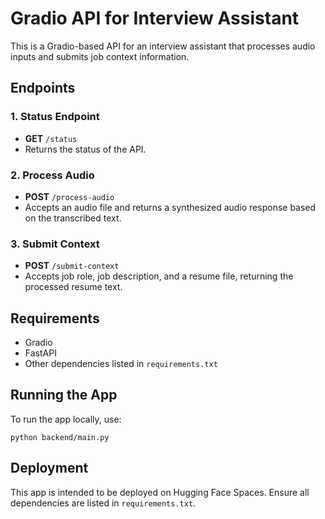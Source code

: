 # Gradio API for Interview Assistant

This is a Gradio-based API for an interview assistant that processes audio inputs and submits job context information.

## Endpoints

### 1. Status Endpoint
- **GET** `/status`
- Returns the status of the API.

### 2. Process Audio
- **POST** `/process-audio`
- Accepts an audio file and returns a synthesized audio response based on the transcribed text.

### 3. Submit Context
- **POST** `/submit-context`
- Accepts job role, job description, and a resume file, returning the processed resume text.

## Requirements
- Gradio
- FastAPI
- Other dependencies listed in `requirements.txt`

## Running the App
To run the app locally, use:
```
python backend/main.py
```

## Deployment
This app is intended to be deployed on Hugging Face Spaces. Ensure all dependencies are listed in `requirements.txt`. 